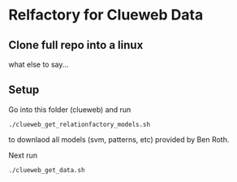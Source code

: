 # Relfactory for Clueweb Data

## Clone full repo into a linux

what else to say...

## 

## Setup

Go into this folder (clueweb) and run

    ./clueweb_get_relationfactory_models.sh
    
to downlaod all models (svm, patterns, etc) provided by Ben Roth.

Next run 

    ./clueweb_get_data.sh

